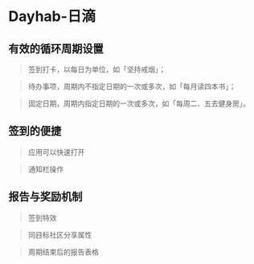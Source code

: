 # Dayhab-日滴
## **有效的循环周期设置**

> 签到打卡，以每日为单位，如「坚持戒烟」；

> 待办事项，周期内不指定日期的一次或多次，如「每月读四本书」；

> 固定日期，周期内指定日期的一次或多次，如「每周二、五去健身房」。

## **签到的便捷**

> 应用可以快速打开

> 通知栏操作

## **报告与奖励机制**

> 签到特效

> 同目标社区分享属性

> 周期结束后的报告表格

